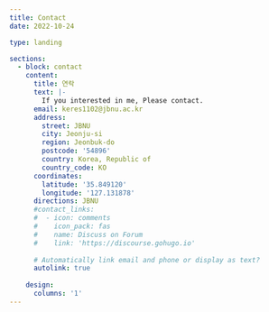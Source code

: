 ```yaml
---
title: Contact
date: 2022-10-24

type: landing

sections:
  - block: contact
    content:
      title: 연락
      text: |-
        If you interested in me, Please contact. 
      email: keres1102@jbnu.ac.kr
      address:
        street: JBNU
        city: Jeonju-si
        region: Jeonbuk-do
        postcode: '54896'
        country: Korea, Republic of
        country_code: KO
      coordinates:
        latitude: '35.849120'
        longitude: '127.131878'
      directions: JBNU
      #contact_links:
      #  - icon: comments
      #    icon_pack: fas
      #    name: Discuss on Forum
      #    link: 'https://discourse.gohugo.io'
    
      # Automatically link email and phone or display as text?
      autolink: true
    
    design:
      columns: '1'
---
```

